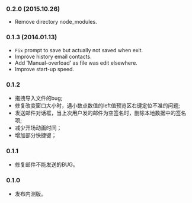 ### 0.2.0 (2015.10.26)
- Remove directory node_modules.

### 0.1.3 (2014.01.13)
- `Fix` prompt to save but actually not saved when exit.
- Improve history email contacts.
- Add 'Manual-overload' as file was edit elsewhere.
- Improve start-up speed.

### 0.1.2
- 拖拽导入文件的bug;
- 修复改变窗口大小时，遇小数点数值的left值预览区右键定位不准的问题;
- 发送邮件对话框，当上次用户发的邮件为空签名时，删除本地数据中的签名项;
- 减少开场动画时间；
- 增加部分快捷键；

### 0.1.1
- 修复邮件不能发送的BUG。

### 0.1.0
- 发布内测版。